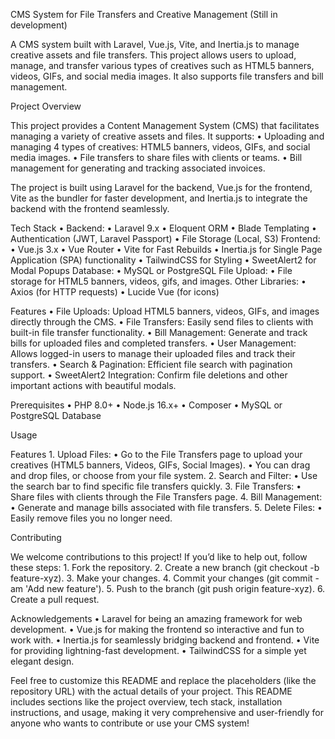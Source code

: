 CMS System for File Transfers and Creative Management (Still in development)

A CMS system built with Laravel, Vue.js, Vite, and Inertia.js to manage creative assets and file transfers. This project allows users to upload, manage, and transfer various types of creatives such as HTML5 banners, videos, GIFs, and social media images. It also supports file transfers and bill management.

Project Overview

This project provides a Content Management System (CMS) that facilitates managing a variety of creative assets and files. It supports:
	•	Uploading and managing 4 types of creatives: HTML5 banners, videos, GIFs, and social media images.
	•	File transfers to share files with clients or teams.
	•	Bill management for generating and tracking associated invoices.

The project is built using Laravel for the backend, Vue.js for the frontend, Vite as the bundler for faster development, and Inertia.js to integrate the backend with the frontend seamlessly.

Tech Stack
	•	Backend:
	•	Laravel 9.x
	•	Eloquent ORM
	•	Blade Templating
	•	Authentication (JWT, Laravel Passport)
	•	File Storage (Local, S3)
	Frontend:
	•	Vue.js 3.x
	•	Vue Router
	•	Vite for Fast Rebuilds
	•	Inertia.js for Single Page Application (SPA) functionality
	•	TailwindCSS for Styling
	•	SweetAlert2 for Modal Popups
	Database:
	•	MySQL or PostgreSQL
	File Upload:
	•	File storage for HTML5 banners, videos, gifs, and images.
	Other Libraries:
	•	Axios (for HTTP requests)
	•	Lucide Vue (for icons)
 
Features
	•	File Uploads: Upload HTML5 banners, videos, GIFs, and images directly through the CMS.
	•	File Transfers: Easily send files to clients with built-in file transfer functionality.
	•	Bill Management: Generate and track bills for uploaded files and completed transfers.
	•	User Management: Allows logged-in users to manage their uploaded files and track their transfers.
	•	Search & Pagination: Efficient file search with pagination support.
	•	SweetAlert2 Integration: Confirm file deletions and other important actions with beautiful modals.

 Prerequisites
	•	PHP 8.0+
	•	Node.js 16.x+
	•	Composer
	•	MySQL or PostgreSQL Database

Usage

Features
	1.	Upload Files:
	•	Go to the File Transfers page to upload your creatives (HTML5 banners, Videos, GIFs, Social Images).
	•	You can drag and drop files, or choose from your file system.
	2.	Search and Filter:
	•	Use the search bar to find specific file transfers quickly.
	3.	File Transfers:
	•	Share files with clients through the File Transfers page.
	4.	Bill Management:
	•	Generate and manage bills associated with file transfers.
	5.	Delete Files:
	•	Easily remove files you no longer need.

Contributing

We welcome contributions to this project! If you’d like to help out, follow these steps:
	1.	Fork the repository.
	2.	Create a new branch (git checkout -b feature-xyz).
	3.	Make your changes.
	4.	Commit your changes (git commit -am 'Add new feature').
	5.	Push to the branch (git push origin feature-xyz).
	6.	Create a pull request.

Acknowledgements
	•	Laravel for being an amazing framework for web development.
	•	Vue.js for making the frontend so interactive and fun to work with.
	•	Inertia.js for seamlessly bridging backend and frontend.
	•	Vite for providing lightning-fast development.
	•	TailwindCSS for a simple yet elegant design.

Feel free to customize this README and replace the placeholders (like the repository URL) with the actual details of your project. This README includes sections like the project overview, tech stack, installation instructions, and usage, making it very comprehensive and user-friendly for anyone who wants to contribute or use your CMS system!

